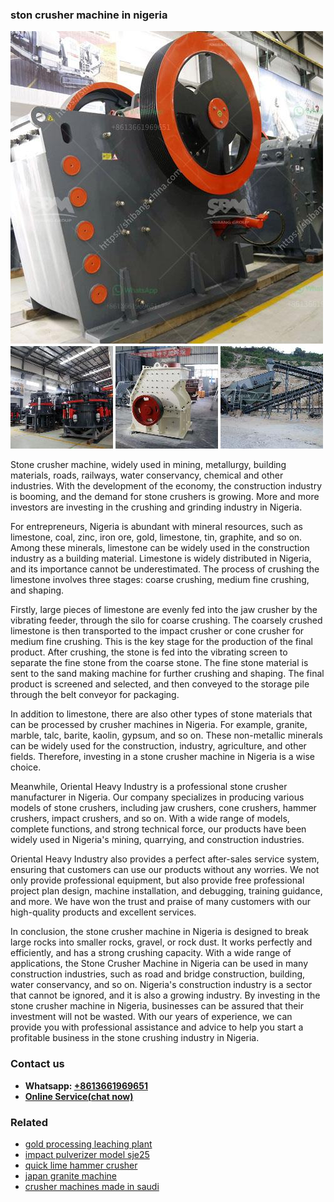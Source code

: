 <h3>ston crusher machine in nigeria</h3><img src='1708323028.jpg' alt=''><p>Stone crusher machine, widely used in mining, metallurgy, building materials, roads, railways, water conservancy, chemical and other industries. With the development of the economy, the construction industry is booming, and the demand for stone crushers is growing. More and more investors are investing in the crushing and grinding industry in Nigeria.</p><p>For entrepreneurs, Nigeria is abundant with mineral resources, such as limestone, coal, zinc, iron ore, gold, limestone, tin, graphite, and so on. Among these minerals, limestone can be widely used in the construction industry as a building material. Limestone is widely distributed in Nigeria, and its importance cannot be underestimated. The process of crushing the limestone involves three stages: coarse crushing, medium fine crushing, and shaping.</p><p>Firstly, large pieces of limestone are evenly fed into the jaw crusher by the vibrating feeder, through the silo for coarse crushing. The coarsely crushed limestone is then transported to the impact crusher or cone crusher for medium fine crushing. This is the key stage for the production of the final product. After crushing, the stone is fed into the vibrating screen to separate the fine stone from the coarse stone. The fine stone material is sent to the sand making machine for further crushing and shaping. The final product is screened and selected, and then conveyed to the storage pile through the belt conveyor for packaging.</p><p>In addition to limestone, there are also other types of stone materials that can be processed by crusher machines in Nigeria. For example, granite, marble, talc, barite, kaolin, gypsum, and so on. These non-metallic minerals can be widely used for the construction, industry, agriculture, and other fields. Therefore, investing in a stone crusher machine in Nigeria is a wise choice.</p><p>Meanwhile, Oriental Heavy Industry is a professional stone crusher manufacturer in Nigeria. Our company specializes in producing various models of stone crushers, including jaw crushers, cone crushers, hammer crushers, impact crushers, and so on. With a wide range of models, complete functions, and strong technical force, our products have been widely used in Nigeria's mining, quarrying, and construction industries.</p><p>Oriental Heavy Industry also provides a perfect after-sales service system, ensuring that customers can use our products without any worries. We not only provide professional equipment, but also provide free professional project plan design, machine installation, and debugging, training guidance, and more. We have won the trust and praise of many customers with our high-quality products and excellent services.</p><p>In conclusion, the stone crusher machine in Nigeria is designed to break large rocks into smaller rocks, gravel, or rock dust. It works perfectly and efficiently, and has a strong crushing capacity. With a wide range of applications, the Stone Crusher Machine in Nigeria can be used in many construction industries, such as road and bridge construction, building, water conservancy, and so on. Nigeria's construction industry is a sector that cannot be ignored, and it is also a growing industry. By investing in the stone crusher machine in Nigeria, businesses can be assured that their investment will not be wasted. With our years of experience, we can provide you with professional assistance and advice to help you start a profitable business in the stone crushing industry in Nigeria.</p><h3>Contact us</h3><ul><li><strong>Whatsapp:&nbsp;<a href="https://wa.me/8613661969651">+8613661969651</a></strong></li><li><a href="https://swt.shibang-china.com/?git&amp;zhl&amp;ston crusher machine in nigeria"><strong>Online Service(chat now)</strong></a></li></ul><h3>Related</h3><ul><li><a href='gold processing leaching plant.md'>gold processing leaching plant</a></li><li><a href='impact pulverizer model sje25.md'>impact pulverizer model sje25</a></li><li><a href='quick lime hammer crusher.md'>quick lime hammer crusher</a></li><li><a href='japan granite machine.md'>japan granite machine</a></li><li><a href='crusher machines made in saudi.md'>crusher machines made in saudi</a></li></ul>